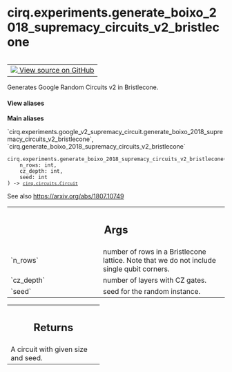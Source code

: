 <div itemscope itemtype="http://developers.google.com/ReferenceObject">
<meta itemprop="name" content="cirq.experiments.generate_boixo_2018_supremacy_circuits_v2_bristlecone" />
<meta itemprop="path" content="Stable" />
</div>

# cirq.experiments.generate_boixo_2018_supremacy_circuits_v2_bristlecone

<!-- Insert buttons and diff -->

<table class="tfo-notebook-buttons tfo-api" align="left">

<td>
  <a target="_blank" href="https://github.com/quantumlib/cirq/tree/master/cirq/experiments/google_v2_supremacy_circuit.py">
    <img src="https://www.tensorflow.org/images/GitHub-Mark-32px.png" />
    View source on GitHub
  </a>
</td>
</table>



Generates Google Random Circuits v2 in Bristlecone.

<section class="expandable">
  <h4 class="showalways">View aliases</h4>
  <p>
<b>Main aliases</b>
<p>`cirq.experiments.google_v2_supremacy_circuit.generate_boixo_2018_supremacy_circuits_v2_bristlecone`, `cirq.generate_boixo_2018_supremacy_circuits_v2_bristlecone`</p>
</p>
</section>

<pre class="devsite-click-to-copy prettyprint lang-py tfo-signature-link">
<code>cirq.experiments.generate_boixo_2018_supremacy_circuits_v2_bristlecone(
    n_rows: int,
    cz_depth: int,
    seed: int
) -> <a href="../../cirq/circuits/Circuit.md"><code>cirq.circuits.Circuit</code></a>
</code></pre>



<!-- Placeholder for "Used in" -->
See also https://arxiv.org/abs/1807.10749

<!-- Tabular view -->
 <table class="responsive fixed orange">
<colgroup><col width="214px"><col></colgroup>
<tr><th colspan="2"><h2 class="add-link">Args</h2></th></tr>

<tr>
<td>
`n_rows`
</td>
<td>
number of rows in a Bristlecone lattice.
Note that we do not include single qubit corners.
</td>
</tr><tr>
<td>
`cz_depth`
</td>
<td>
number of layers with CZ gates.
</td>
</tr><tr>
<td>
`seed`
</td>
<td>
seed for the random instance.
</td>
</tr>
</table>



<!-- Tabular view -->
 <table class="responsive fixed orange">
<colgroup><col width="214px"><col></colgroup>
<tr><th colspan="2"><h2 class="add-link">Returns</h2></th></tr>
<tr class="alt">
<td colspan="2">
A circuit with given size and seed.
</td>
</tr>

</table>

